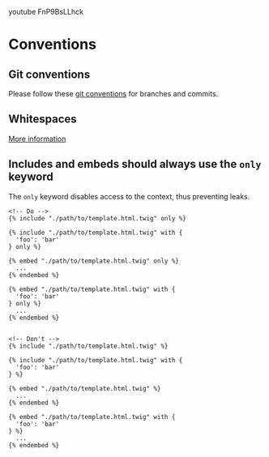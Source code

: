 youtube FnP9BsLLhck

# Conventions

## Git conventions

Please follow these [git conventions](https://github.com/ec-europa/europa-component-library/blob/v2-dev/docs/conventions/git.md) for branches and commits.

## Whitespaces

[More information](./decisions/001-strip-whitespaces.md)

## Includes and embeds should always use the `only` keyword

The `only` keyword disables access to the context, thus preventing leaks.

<!-- prettier-ignore -->
```twig
<!-- Do -->
{% include "./path/to/template.html.twig" only %}

{% include "./path/to/template.html.twig" with {
  'foo': 'bar'
} only %}

{% embed "./path/to/template.html.twig" only %}
  ...
{% endembed %}

{% embed "./path/to/template.html.twig" with {
  'foo': 'bar'
} only %}
  ...
{% endembed %}


<!-- Don't -->
{% include "./path/to/template.html.twig" %}

{% include "./path/to/template.html.twig" with {
  'foo': 'bar'
} %}

{% embed "./path/to/template.html.twig" %}
  ...
{% endembed %}

{% embed "./path/to/template.html.twig" with {
  'foo': 'bar'
} %}
  ...
{% endembed %}
```
